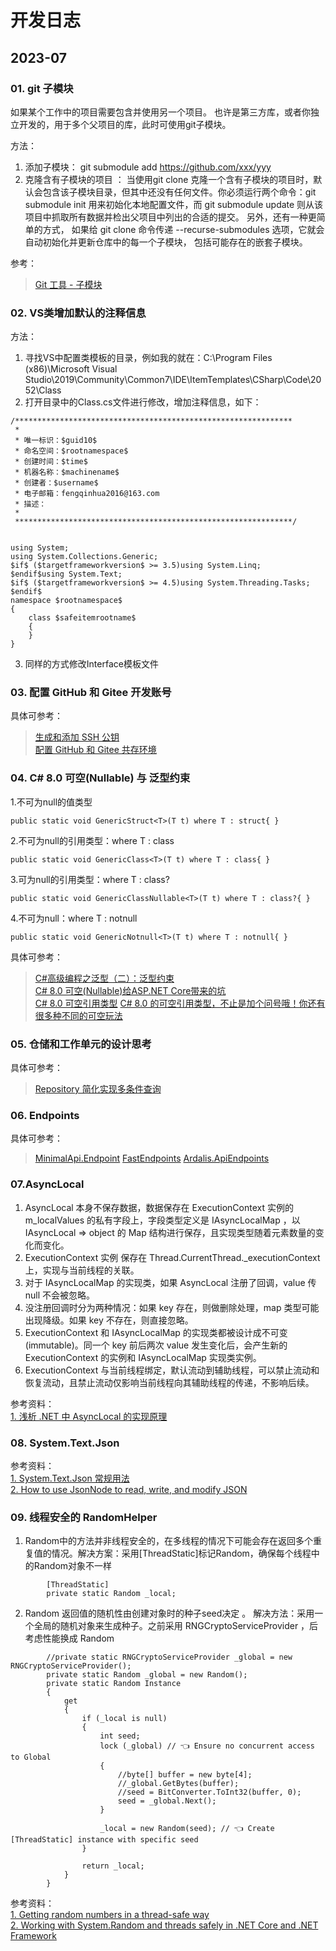 # 开发日志

## 2023-07 

### 01. git 子模块

如果某个工作中的项目需要包含并使用另一个项目。 也许是第三方库，或者你独立开发的，用于多个父项目的库，此时可使用git子模块。

方法：

1. 添加子模块： git submodule add https://github.com/xxx/yyy 
2. 克隆含有子模块的项目 ： 当使用git clone 克隆一个含有子模块的项目时，默认会包含该子模块目录，但其中还没有任何文件。你必须运行两个命令：git submodule init 用来初始化本地配置文件，而 git submodule update 则从该项目中抓取所有数据并检出父项目中列出的合适的提交。
另外，还有一种更简单的方式， 如果给 git clone 命令传递 --recurse-submodules 选项，它就会自动初始化并更新仓库中的每一个子模块， 包括可能存在的嵌套子模块。
 
 参考： 

 > [Git 工具 - 子模块]( https://git-scm.com/book/zh/v2/Git-%E5%B7%A5%E5%85%B7-%E5%AD%90%E6%A8%A1%E5%9D%97)

### 02. VS类增加默认的注释信息

方法：

1. 寻找VS中配置类模板的目录，例如我的就在：C:\Program Files (x86)\Microsoft Visual Studio\2019\Community\Common7\IDE\ItemTemplates\CSharp\Code\2052\Class
2. 打开目录中的Class.cs文件进行修改，增加注释信息，如下：
~~~code
/**************************************************************
 * 
 * 唯一标识：$guid10$
 * 命名空间：$rootnamespace$
 * 创建时间：$time$
 * 机器名称：$machinename$
 * 创建者：$username$
 * 电子邮箱：fengqinhua2016@163.com
 * 描述：
 * 
 **************************************************************/

 
using System;
using System.Collections.Generic;
$if$ ($targetframeworkversion$ >= 3.5)using System.Linq;
$endif$using System.Text;
$if$ ($targetframeworkversion$ >= 4.5)using System.Threading.Tasks;
$endif$
namespace $rootnamespace$
{
    class $safeitemrootname$
    {
    }
}
~~~
3. 同样的方式修改Interface模板文件

### 03. 配置 GitHub 和 Gitee 开发账号

具体可参考：

> [生成和添加 SSH 公钥](https://www.cnblogs.com/librarookie/p/15390170.html)  
> [配置 GitHub 和 Gitee 共存环境](https://cloud.tencent.com/document/product/436/7778)  


### 04. C# 8.0 可空(Nullable) 与 泛型约束

1.不可为null的值类型

~~~code
public static void GenericStruct<T>(T t) where T : struct{ }
~~~

2.不可为null的引用类型：where T : class

~~~code
public static void GenericClass<T>(T t) where T : class{ }
~~~

3.可为null的引用类型：where T : class?

~~~code
public static void GenericClassNullable<T>(T t) where T : class?{ }
~~~

4.不可为null：where T : notnull

~~~code
public static void GenericNotnull<T>(T t) where T : notnull{ }
~~~

具体可参考：

> [C#高级编程之泛型（二）：泛型约束](https://blog.51cto.com/u_15127615/2755478)  
> [C# 8.0 可空(Nullable)给ASP.NET Core带来的坑](https://blog.csdn.net/q913777031/article/details/113186007)  
> [C# 8.0 可空引用类型](https://www.cnblogs.com/MASA/p/15836687.html)
> [C# 8.0 的可空引用类型，不止是加个问号哦！你还有很多种不同的可空玩法](https://blog.csdn.net/wpwalter/article/details/103760542)


### 05. 仓储和工作单元的设计思考



具体可参考：

> [Repository 简化实现多条件查询](https://www.cnblogs.com/xishuai/p/repository-query-linq-expression.html)  


### 06. Endpoints



具体可参考：

> [MinimalApi.Endpoint](https://github.com/michelcedric/StructuredMinimalApi)
> [FastEndpoints](https://github.com/FastEndpoints)
> [Ardalis.ApiEndpoints](https://github.com/ardalis/ApiEndpoints)


### 07.AsyncLocal

1. AsyncLocal 本身不保存数据，数据保存在 ExecutionContext 实例的 m_localValues 的私有字段上，字段类型定义是 IAsyncLocalMap ，以 IAsyncLocal => object 的 Map 结构进行保存，且实现类型随着元素数量的变化而变化。
2. ExecutionContext 实例 保存在 Thread.CurrentThread._executionContext 上，实现与当前线程的关联。
3. 对于 IAsyncLocalMap 的实现类，如果 AsyncLocal 注册了回调，value 传 null 不会被忽略。
4. 没注册回调时分为两种情况：如果 key 存在，则做删除处理，map 类型可能出现降级。如果 key 不存在，则直接忽略。
5. ExecutionContext 和 IAsyncLocalMap 的实现类都被设计成不可变(immutable)。同一个 key 前后两次 value 发生变化后，会产生新的 ExecutionContext 的实例和 IAsyncLocalMap 实现类实例。
6. ExecutionContext 与当前线程绑定，默认流动到辅助线程，可以禁止流动和恢复流动，且禁止流动仅影响当前线程向其辅助线程的传递，不影响后续。

参考资料：  
[1. 浅析 .NET 中 AsyncLocal 的实现原理](https://www.cnblogs.com/eventhorizon/p/12240767.html)


### 08. System.Text.Json
   

   
参考资料：  
[1. System.Text.Json 常规用法](https://www.cnblogs.com/RainFate/p/15720684.html)   
[2. How to use JsonNode to read, write, and modify JSON](https://makolyte.com/csharp-how-to-use-jsonnode-to-read-write-and-modify-json/#Remove_a_property)      

### 09. 线程安全的 RandomHelper

1. Random中的方法并非线程安全的，在多线程的情况下可能会存在返回多个重复值的情况。解决方案：采用[ThreadStatic]标记Random，确保每个线程中的Random对象不一样
~~~code
        [ThreadStatic]
        private static Random _local;
~~~

2. Random 返回值的随机性由创建对象时的种子seed决定 。 解决方法：采用一个全局的随机对象来生成种子。之前采用 RNGCryptoServiceProvider ，后考虑性能换成 Random

~~~code
        //private static RNGCryptoServiceProvider _global = new RNGCryptoServiceProvider();
        private static Random _global = new Random();
        private static Random Instance
        {
            get
            {
                if (_local is null)
                {
                    int seed;
                    lock (_global) // 👈 Ensure no concurrent access to Global
                    {
                        //byte[] buffer = new byte[4];
                        //_global.GetBytes(buffer);
                        //seed = BitConverter.ToInt32(buffer, 0);
                        seed = _global.Next();
                    }

                    _local = new Random(seed); // 👈 Create [ThreadStatic] instance with specific seed
                }

                return _local;
            }
        }
~~~

参考资料：   
[1. Getting random numbers in a thread-safe way](https://devblogs.microsoft.com/pfxteam/getting-random-numbers-in-a-thread-safe-way/)  
[2. Working with System.Random and threads safely in .NET Core and .NET Framework](https://andrewlock.net/building-a-thread-safe-random-implementation-for-dotnet-framework/)  
      

